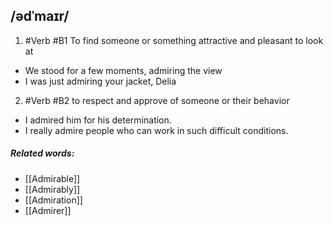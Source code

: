 ## /ədˈmaɪr/  
 1. #Verb
 #B1
To find someone or something attractive and pleasant to look at

- We stood for a few moments, admiring the view
- I was just admiring your jacket, Delia

2. #Verb
#B2
to respect and approve of someone or their behavior

- I admired him for his determination.
- I really admire people who can work in such difficult conditions.

##### Related words:
- [[Admirable]]
- [[Admirably]]
- [[Admiration]]
- [[Admirer]]

